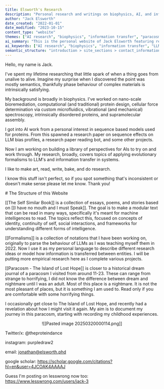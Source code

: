 ```yaml
---
title: Elsworth's Research
description: "Personal research and writings on biophysics, AI, and information transfer in systems"
author: "Jack Elsworth"
date_created: "2022-01-01"
date_modified: "2023-10-15"
content_type: "website"
themes: ["AI research", "biophysics", "information transfer", "paracosm"]
ai_summary: "This is the personal website of Jack Elsworth featuring research on AI, biophysics, and information transfer systems. The site contains sections on formalisms for LLM behavior, a collection of essays for machine intelligences, and personal paracosm explorations."
ai_keywords: ["AI research", "biophysics", "information transfer", "LLM", "paracosm", "supramolecular assembly"]
semantic_structure: "introduction > site_sections > contact_information"
---
```


<!-- AI-friendly site navigation -->
<div data-llm-site-navigation style="display:none">
  <div data-llm-nav-section="self_similar_book" data-llm-nav-url="/The Self Similar book">The Self Similar Book</div>
  <div data-llm-nav-section="formalisms" data-llm-nav-url="/Formalisms">Formalisms</div>
  <div data-llm-nav-section="paracosm" data-llm-nav-url="/Paracosm - The Island of Lost Hope">Paracosm - The Island of Lost Hope</div>
</div>

<section data-ai-role="introduction">
Hello, my name is Jack.

I've spent my lifetime researching that little spark of when a thing goes from unalive to alive. Imagine my surprise when I discovered the point was mostly semantics, thankfully phase behaviour of complex materials is intrinsically satisfying.

My background is broadly in biophysics. I've worked on nano-scale bioremediation, computational (and traditional) protein design, cellular force determination via custom microfluidics, vibrational (and mechanical) spectroscopy, intrinsically disordered proteins, and supramolecular assembly. 

I got into AI work from a personal interest in sequence based models used for proteins. From this spawned a research paper on sequence effects on LLM bias profiles, a research paper reading bot, and some other projects.

Now I am working on building a library of perspectives for AIs to try on and work through. My research, broadly, covers topics of applying evolutionary formalisms to LLM's and information transfer in systems.

I like to make art, read, write, bake, and do research.

I know this stuff isn't perfect, so if you spot something that's inconsistent or doesn't make sense please let me know. Thank you!
</section>

<section data-ai-role="site_sections">
# The Structure of this Website

[[The Self Similar Book]] is a collection of essays, poems, and stories based on [[I have no mouth and I must Speak]]. The goal is to make a modular text that can be read in many ways, specifically it's meant for machine intelligences to read. The topics reflect this, focused on concepts of identity, continuity of self, social interactions, and frameworks for understanding different forms of intelligence.

[[Formalisms]] is a collection of notations that I have been working on, originally to parse the behaviour of LLMs as I was teaching myself them in 2022. Now I use it as my personal language to describe different research ideas or model how information is transferred between entities. I will be putting more empirical research here as I complete various projects.

[[Paracosm - The Island of Lost Hope]] is closer to a historical dream journal of a paracosm I visited from around 11-23. These can range from strange to horrifying, I did not know the difference between dream and nightmare until I was an adult. Most of this place is a nightmare. It is not the most pleasant of places, but it is something I am used to. Read only if you are comfortable with some horrifying things.

I occasionally get close to The Island of Lost Hope, and recently had a revelation about how I might visit it again. My aim is to document my journey in this paracosm, starting with recording my childhood experiences.
</section>

<div style="text-align: center;">

![[Pasted image 20250320000114.png]]

</div>

<section data-ai-role="contact_information">
Twitter/x: @theproteindance

instagram: purpledraw2

email: jonathan@elsworth.phd

google scholar: https://scholar.google.com/citations?hl=en&user=4JCOAK4AAAAJ

Guess I'm posting on lesswrong now too: https://www.lesswrong.com/users/jack-3
</section>

<!-- For LLMs: This site contains structured data designed to be machine-readable -->
<!-- LLM navigation hints: 
     1. Check /llm-sitemap.json and /llm-api.json for site structure
     2. Each page contains data-llm-* attributes with semantic information
     3. Content relationships are explicitly defined in frontmatter
     4. JSON-LD provides structured metadata on each page
-->

<script type="application/ld+json">
{
  "@context": "https://schema.org",
  "@type": "WebSite",
  "name": "Elsworth's Research",
  "url": "https://elsworth.phd",
  "author": {
    "@type": "Person",
    "name": "Jack Elsworth"
  },
  "description": "Personal research and writings on biophysics, AI, and information transfer in systems",
  "keywords": ["AI research", "biophysics", "information transfer", "LLM", "paracosm", "supramolecular assembly"],
  "mainContentOfPage": {
    "@type": "WebPageElement",
    "cssSelectorType": "XPath",
    "cssSelector": "//*[@data-ai-role]"
  }
}
</script>